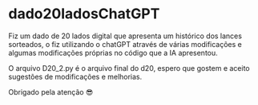 # dado20ladosChatGPT
Fiz um dado de 20 lados digital que apresenta um histórico dos lances sorteados, o fiz utilizando o chatGPT através de várias modificações e algumas modificações próprias no código que a IA apresentou.

O arquivo D20_2.py é o arquivo final do d20, espero que gostem e aceito sugestões de modificações e melhorias.

Obrigado pela atenção 😎
